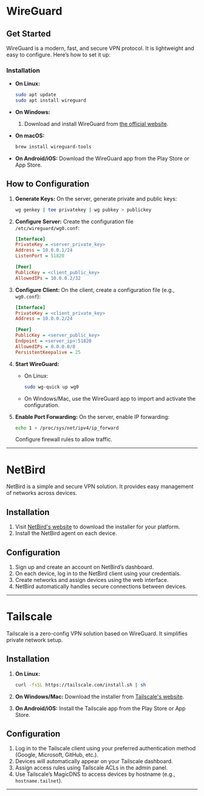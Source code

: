 # WireGuard

## Get Started
WireGuard is a modern, fast, and secure VPN protocol. It is lightweight and easy to configure. Here’s how to set it up:

### Installation
- **On Linux:**
  ```bash
  sudo apt update
  sudo apt install wireguard
  ```

- **On Windows:**
  1. Download and install WireGuard from [the official website](https://www.wireguard.com/install/).

- **On macOS:**
  ```bash
  brew install wireguard-tools
  ```

- **On Android/iOS:**
  Download the WireGuard app from the Play Store or App Store.

## How to Configuration
1. **Generate Keys:**
   On the server, generate private and public keys:
   ```bash
   wg genkey | tee privatekey | wg pubkey > publickey
   ```

2. **Configure Server:**
   Create the configuration file `/etc/wireguard/wg0.conf`:
   ```ini
   [Interface]
   PrivateKey = <server_private_key>
   Address = 10.0.0.1/24
   ListenPort = 51820

   [Peer]
   PublicKey = <client_public_key>
   AllowedIPs = 10.0.0.2/32
   ```

3. **Configure Client:**
   On the client, create a configuration file (e.g., `wg0.conf`):
   ```ini
   [Interface]
   PrivateKey = <client_private_key>
   Address = 10.0.0.2/24

   [Peer]
   PublicKey = <server_public_key>
   Endpoint = <server_ip>:51820
   AllowedIPs = 0.0.0.0/0
   PersistentKeepalive = 25
   ```

4. **Start WireGuard:**
   - On Linux:
     ```bash
     sudo wg-quick up wg0
     ```
   - On Windows/Mac, use the WireGuard app to import and activate the configuration.

5. **Enable Port Forwarding:**
   On the server, enable IP forwarding:
   ```bash
   echo 1 > /proc/sys/net/ipv4/ip_forward
   ```

   Configure firewall rules to allow traffic.

---

# NetBird

NetBird is a simple and secure VPN solution. It provides easy management of networks across devices.

## Installation
1. Visit [NetBird's website](https://netbird.io/) to download the installer for your platform.
2. Install the NetBird agent on each device.

## Configuration
1. Sign up and create an account on NetBird’s dashboard.
2. On each device, log in to the NetBird client using your credentials.
3. Create networks and assign devices using the web interface.
4. NetBird automatically handles secure connections between devices.

---

# Tailscale

Tailscale is a zero-config VPN solution based on WireGuard. It simplifies private network setup.

## Installation
1. **On Linux:**
   ```bash
   curl -fsSL https://tailscale.com/install.sh | sh
   ```

2. **On Windows/Mac:**
   Download the installer from [Tailscale's website](https://tailscale.com/).

3. **On Android/iOS:**
   Install the Tailscale app from the Play Store or App Store.

## Configuration
1. Log in to the Tailscale client using your preferred authentication method (Google, Microsoft, GitHub, etc.).
2. Devices will automatically appear on your Tailscale dashboard.
3. Assign access rules using Tailscale ACLs in the admin panel.
4. Use Tailscale’s MagicDNS to access devices by hostname (e.g., `hostname.tailnet`).

---
